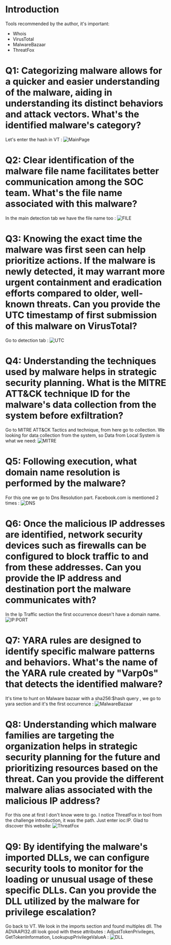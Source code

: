 # Introduction

Tools recommended by the author, it's important:

- Whois
- VirusTotal
- MalwareBazaar
- ThreatFox

# Q1: Categorizing malware allows for a quicker and easier understanding of the malware, aiding in understanding its distinct behaviors and attack vectors. What's the identified malware's category?

Let's enter the hash in VT :
![MainPage](./assets/2024-09-28T16:05:54,875091188+02:00.png)

# Q2: Clear identification of the malware file name facilitates better communication among the SOC team. What's the file name associated with this malware?

In the main detection tab we have the file name too :
![FILE](./assets/2024-09-28T16:06:17,521623278+02:00.png)

# Q3: Knowing the exact time the malware was first seen can help prioritize actions. If the malware is newly detected, it may warrant more urgent containment and eradication efforts compared to older, well-known threats. Can you provide the UTC timestamp of first submission of this malware on VirusTotal?

Go to detection tab :
![UTC](./assets/2024-09-28T16:06:33,624387430+02:00.png)

# Q4: Understanding the techniques used by malware helps in strategic security planning. What is the MITRE ATT&CK technique ID for the malware's data collection from the system before exfiltration?

Go to MITRE ATT&CK Tactics and technique, from here go to collection. We looking for data collection from the system, so Data from Local System is what we need:
![MITRE](./assets/2024-09-28T16:11:01,717901454+02:00.png)

# Q5: Following execution, what domain name resolution is performed by the malware?

For this one we go to Dns Resolution part. Facebook.com is mentioned 2 times :
![DNS](./assets/2024-09-28T16:13:34,443819468+02:00.png)

# Q6: Once the malicious IP addresses are identified, network security devices such as firewalls can be configured to block traffic to and from these addresses. Can you provide the IP address and destination port the malware communicates with?

In the Ip Traffic section the first occurrence doesn't have a domain name.
![IP:PORT](./assets/2024-09-28T16:12:30,336141129+02:00.png)

# Q7: YARA rules are designed to identify specific malware patterns and behaviors. What's the name of the YARA rule created by "Varp0s" that detects the identified malware?

It's time to hunt on Malware bazaar with a sha256:$hash query , we go to yara section and it's the first occurrence :
![MalwareBazaar](./assets/2024-09-28T16:18:46,154855297+02:00.png)

# Q8: Understanding which malware families are targeting the organization helps in strategic security planning for the future and prioritizing resources based on the threat. Can you provide the different malware alias associated with the malicious IP address?

For this one at first I don't know were to go. I notice ThreatFox in tool from the challenge introduction, it was the path. Just enter ioc:IP. Glad to discover this website:
![ThreatFox](./assets/2024-09-28T16:18:46,154855297+02:00.png)

# Q9: By identifying the malware's imported DLLs, we can configure security tools to monitor for the loading or unusual usage of these specific DLLs. Can you provide the DLL utilized by the malware for privilege escalation?

Go back to VT. We look in the imports section and found multiples dll. The ADVAAPI32.dll look good with these attributes : AdjustTokenPrivileges, GetTokenInformation, LookupupPrivilegeValueA :
![DLL](./assets/2024-09-28T16:23:25,237470053+02:00.png)
